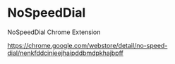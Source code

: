 NoSpeedDial
===========

NoSpeedDial Chrome Extension

https://chrome.google.com/webstore/detail/no-speed-dial/nenkfddcinieejhaipddbmdpkhajbpff
